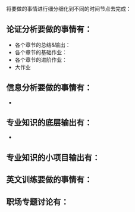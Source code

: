 将要做的事情进行细分细化到不同的时间节点去完成：
## 论证分析要做的事情有：
* 各个章节的总结&输出：
* 各个章节的基础作业：
* 各个章节的进阶作业：
* 大作业
## 信息分析要做的事情有：
*
## 专业知识的底层输出有：
* 
## 专业知识的小项目输出有：
## 英文训练要做的事情有：
## 职场专题讨论有：
